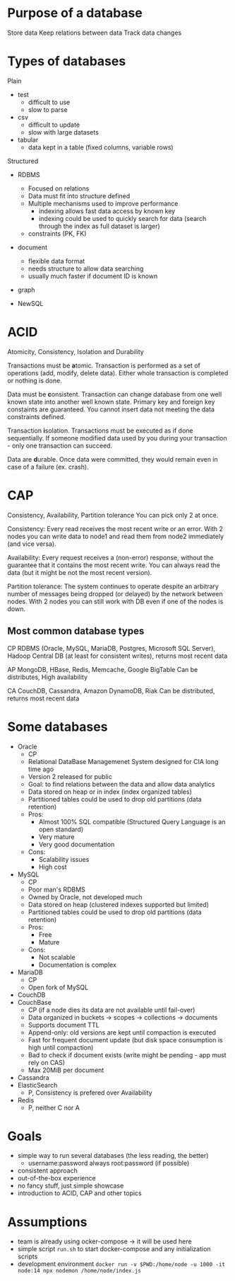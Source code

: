 # Purpose of a database

Store data
Keep relations between data
Track data changes

# Types of databases
Plain
- test
  - difficult to use
  - slow to parse
- csv
  - difficult to update
  - slow with large datasets
- tabular
  - data kept in a table (fixed columns, variable rows)

Structured
- RDBMS
  - Focused on relations
  - Data must fit into structure defined
  - Multiple mechanisms used to improve performance
    - indexing allows fast data access by known key
    - indexing could be used to quickly search for data (search through the index as full dataset is larger)
  - constraints (PK, FK)
- document
  - flexible data format
  - needs structure to allow data searching
  - usually much faster if document ID is known
- graph

- NewSQL

# ACID

Atomicity, Consistency, Isolation and Durability

Transactions must be **a**tomic.
Transaction is performed as a set of operations (add, modify, delete data).
Either whole transaction is completed or nothing is done.

Data must be **c**onsistent.
Transaction can change database from one well known state into another well known state.
Primary key and foreign key constaints are guaranteed. You cannot insert data not meeting the data constraints defined.

Transaction **i**solation.
Transactions must be executed as if done sequentially.
If someone modified data used by you during your transaction - only one transaction can succeed.

Data are **d**urable.
Once data were committed, they would remain even in case of a failure (ex. crash).

# CAP

Consistency, Availability, Partition tolerance
You can pick only 2 at once.

Consistency:
Every read receives the most recent write or an error.
With 2 nodes you can write data to node1 and read them from node2 immediately (and vice versa).

Availability:
Every request receives a (non-error) response, without the guarantee that it contains the most recent write.
You can always read the data (but it might be not the most recent version).

Partition tolerance:
The system continues to operate despite an arbitrary number of messages being dropped (or delayed) by the network between nodes.
With 2 nodes you can still work with DB even if one of the nodes is down.

## Most common database types

CP
RDBMS (Oracle, MySQL, MariaDB, Postgres, Microsoft SQL Server), Hadoop
Central DB (at least for consistent writes), returns most recent data

AP
MongoDB, HBase, Redis, Memcache, Google BigTable
Can be distributes, High availability

CA
CouchDB, Cassandra, Amazon DynamoDB, Riak
Can be distributed, returns most recent data

# Some databases

- Oracle
  - CP
  - Relational DataBase Managemenet System designed for CIA long time ago
  - Version 2 released for public
  - Goal: to find relations between the data and allow data analytics
  - Data stored on heap or in index (index organized tables)
  - Partitioned tables could be used to drop old partitions (data retention)
  - Pros:
    - Almost 100% SQL compatible (Structured Query Language is an open standard)
    - Very mature
    - Very good documentation
  - Cons:
    - Scalability issues
    - High cost
- MySQL
  - CP
  - Poor man's RDBMS
  - Owned by Oracle, not developed much
  - Data stored on heap (clustered indexes supported but limited)
  - Partitioned tables could be used to drop old partitions (data retention)
  - Pros:
    - Free
    - Mature
  - Cons:
    - Not scalable
    - Documentation is complex
- MariaDB
  - CP
  - Open fork of MySQL
- CouchDB
- CouchBase
  - CP (if a node dies its data are not available until fail-over)
  - Data organized in buckets → scopes → collections → documents
  - Supports document TTL
  - Append-only: old versions are kept until compaction is executed
  - Fast for frequent document update (but disk space consumption is high until compaction)
  - Bad to check if document exists (write might be pending - app must rely on CAS)
  - Max 20MiB per document
- Cassandra
- ElasticSearch
  - P, Consistency is prefered over Availability
- Redis
  - P, neither C nor A

# Goals

- simple way to run several databases (the less reading, the better)
  - username:password always root:password (if possible)
- consistent approach
- out-of-the-box experience
- no fancy stuff, just simple showcase
- introduction to ACID, CAP and other topics

# Assumptions

- team is already using ocker-compose →  it will be used here
- simple script `run.sh` to start docker-compose and any initialization scripts
- development environment
  `docker run -v $PWD:/home/node -u 1000 -it node:14 npx nodemon /home/node/index.js`
